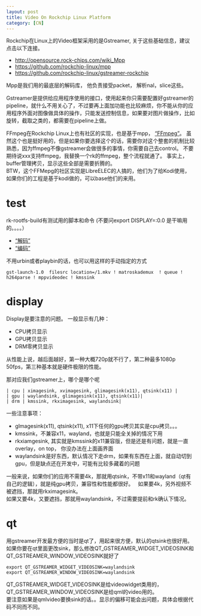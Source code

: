 ```yaml
---
layout: post
title: Video On Rockchip Linux Platform
category: [CN]
---
```


Rockchip在Linux上的Video框架采用的是Gstreamer, 关于这些基础信息，建议点击以下连接。
* http://opensource.rock-chips.com/wiki_Mpp  
* https://github.com/rockchip-linux/mpp  
* https://github.com/rockchip-linux/gstreamer-rockchip

Mpp是我们用的最底层的解码库， 他负责接受packet， 解析nal，slice这些。

Gstreamer是提供给应用程序使用的接口，使用起来你只需要配置好gstreamer的pipeline，就什么不用关心了，不过要再上面加功能也比较麻烦，你不能从你的应用程序外面对图像做具体的操作，只能发送控制信息，如果要对图片做操作，比如旋转，截取之类的，都需要在pipeline上做。

FFmpeg在Rockchip Linux上也有社区的实现，也是基于mpp， [“FFmpeg”](https://github.com/LongChair/FFmpeg )。
虽然这个也是挺好用的，但是如果你要选择这个的话，需要你对这个整套的机制比较熟悉，因为ffmpeg不像gstreamer会做很多的事情，你需要自己去control。
不要期待说xxx支持ffmpeg，我替换一个rk的ffmpeg，整个流程就通了。 事实上，buffer管理拷贝，显示这些全部是需要折腾的。  
BTW，这个FFMepg的社区实现是LibreELEC的人搞的，他们为了给Kodi使用，如果你们的工程是基于kodi做的，可以base他们的来用。


# test
rk-rootfs-build有测试用的脚本和命令 (不要问export DISPLAY=:0.0 是干嘛用的。。。。）

* [“解码”](https://github.com/rockchip-linux/rk-rootfs-build/blob/master/overlay-debug/usr/local/bin/test_dec-gst.sh  )
* [“编码”](https://github.com/rockchip-linux/rk-rootfs-build/blob/master/overlay-debug/usr/local/bin/test_enc.sh  )

不用urbin或者playbin的话，也可以用这样的手动指定的方式

    gst-launch-1.0  filesrc location=/1.mkv ! matroskademux  ! queue !  h264parse ! mppvideodec ! kmssink

# display

Display是要注意的问题。
一般显示有几种：
* CPU拷贝显示
* GPU拷贝显示
* DRM零拷贝显示

从性能上说，越后面越好，第一种大概720p就不行了，第二种最多1080p 50fps，第三种基本就是硬件极限的性能。

那对应我们gstreamer上，哪个是哪个呢

    | cpu | ximagesink, xvimagesink, glimagesink(x11), qtsink(x11) | 
    | gpu | waylandsink, glimagesink(x11), qtsink(x11)| 
    | drm | kmssink, rkximagesink, waylandsink| 



一些注意事项：
* glmagesink(x11), qtsink(x11), x11下任何的gpu拷贝其实是cpu拷贝。。。
* kmssink，不兼容x11，wayland，也就是只能全关掉的情况下用
* rkxiamgesink, 其实就是kmssink的x11兼容版，但是还是有问题，就是一直overlay，on top， 你没办法在上面画界面
* waylandsink是好东西，默认情况下走drm，如果有东西在上面，就自动切到gpu，但是缺点还在开发中，可能有比较多藏着的问题

一般来说，如果你们的应用不需要4k，那就用qtsink，不带x11和wayland（qt有自己的逻辑），就是纯gpu拷贝，兼容性和性能都很好。    
如果要4k，另外视频不被遮挡，那就用rkximagesink。  
如果又要4k，又要遮挡，那就用waylandsink，不过需要提前和rk确认下情况。  

# qt

用gstreamer开发最方便的当时是qt了，用起来很方便，默认的qtsink也很好用。
如果你要在qt里面更改sink，那么修改QT_GSTREAMER_WIDGET_VIDEOSINK和QT_GSTREAMER_WINDOW_VIDEOSINK就好了

    export QT_GSTREAMER_WIDGET_VIDEOSINK=waylandsink
    export QT_GSTREAMER_WINDOW_VIDEOSINK=waylandsink

QT_GSTREAMER_WIDGET_VIDEOSINK是给videowidget类用的，QT_GSTREAMER_WINDOW_VIDEOSINK是给qml的video用的。  
要注意如果是qmlvideo要换sink的话。。显示的偏移可能会出问题，具体会根据代码不同而不同。
